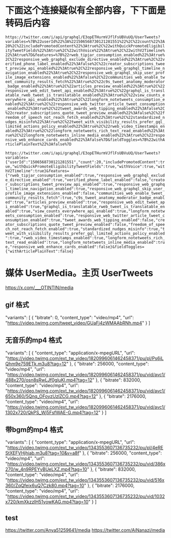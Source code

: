 # 下面这个连接疑似有全部内容，下下面是转码后内容

`https://twitter.com/i/api/graphql/E3opETHurmVJflFsUBVuUQ/UserTweets?variables=%7B%22userId%22%3A%221506568730121281551%22%2C%22count%22%3A20%2C%22includePromotedContent%22%3Atrue%2C%22withQuickPromoteEligibilityTweetFields%22%3Atrue%2C%22withVoice%22%3Atrue%2C%22withV2Timeline%22%3Atrue%7D&features=%7B%22rweb_tipjar_consumption_enabled%22%3Atrue%2C%22responsive_web_graphql_exclude_directive_enabled%22%3Atrue%2C%22verified_phone_label_enabled%22%3Afalse%2C%22creator_subscriptions_tweet_preview_api_enabled%22%3Atrue%2C%22responsive_web_graphql_timeline_navigation_enabled%22%3Atrue%2C%22responsive_web_graphql_skip_user_profile_image_extensions_enabled%22%3Afalse%2C%22communities_web_enable_tweet_community_results_fetch%22%3Atrue%2C%22c9s_tweet_anatomy_moderator_badge_enabled%22%3Atrue%2C%22articles_preview_enabled%22%3Atrue%2C%22responsive_web_edit_tweet_api_enabled%22%3Atrue%2C%22graphql_is_translatable_rweb_tweet_is_translatable_enabled%22%3Atrue%2C%22view_counts_everywhere_api_enabled%22%3Atrue%2C%22longform_notetweets_consumption_enabled%22%3Atrue%2C%22responsive_web_twitter_article_tweet_consumption_enabled%22%3Atrue%2C%22tweet_awards_web_tipping_enabled%22%3Afalse%2C%22creator_subscriptions_quote_tweet_preview_enabled%22%3Afalse%2C%22freedom_of_speech_not_reach_fetch_enabled%22%3Atrue%2C%22standardized_nudges_misinfo%22%3Atrue%2C%22tweet_with_visibility_results_prefer_gql_limited_actions_policy_enabled%22%3Atrue%2C%22rweb_video_timestamps_enabled%22%3Atrue%2C%22longform_notetweets_rich_text_read_enabled%22%3Atrue%2C%22longform_notetweets_inline_media_enabled%22%3Atrue%2C%22responsive_web_enhance_cards_enabled%22%3Afalse%7D&fieldToggles=%7B%22withArticlePlainText%22%3Afalse%7D`

`https://twitter.com/i/api/graphql/E3opETHurmVJflFsUBVuUQ/UserTweets?variables={"userId":"1506568730121281551","count":20,"includePromotedContent":true,"withQuickPromoteEligibilityTweetFields":true,"withVoice":true,"withV2Timeline":true}&features={"rweb_tipjar_consumption_enabled":true,"responsive_web_graphql_exclude_directive_enabled":true,"verified_phone_label_enabled":false,"creator_subscriptions_tweet_preview_api_enabled":true,"responsive_web_graphql_timeline_navigation_enabled":true,"responsive_web_graphql_skip_user_profile_image_extensions_enabled":false,"communities_web_enable_tweet_community_results_fetch":true,"c9s_tweet_anatomy_moderator_badge_enabled":true,"articles_preview_enabled":true,"responsive_web_edit_tweet_api_enabled":true,"graphql_is_translatable_rweb_tweet_is_translatable_enabled":true,"view_counts_everywhere_api_enabled":true,"longform_notetweets_consumption_enabled":true,"responsive_web_twitter_article_tweet_consumption_enabled":true,"tweet_awards_web_tipping_enabled":false,"creator_subscriptions_quote_tweet_preview_enabled":false,"freedom_of_speech_not_reach_fetch_enabled":true,"standardized_nudges_misinfo":true,"tweet_with_visibility_results_prefer_gql_limited_actions_policy_enabled":true,"rweb_video_timestamps_enabled":true,"longform_notetweets_rich_text_read_enabled":true,"longform_notetweets_inline_media_enabled":true,"responsive_web_enhance_cards_enabled":false}&fieldToggles={"withArticlePlainText":false}`

# 媒体 UserMedia。主页 UserTweets
https://x.com/___OTINTIN/media

## gif 格式
"variants": [
    {
        "bitrate": 0,
        "content_type": "video/mp4",
        "url": "https://video.twimg.com/tweet_video/GUaFj4zWMAAbRNh.mp4"
    }
]

## 无音乐的mp4 格式
"variants": [
    {
        "content_type": "application/x-mpegURL",
        "url": "https://video.twimg.com/ext_tw_video/1820996061462458371/pu/pl/Ps6iLQhm9e759ETk.m3u8?tag=12"
    },
    {
        "bitrate": 256000,
        "content_type": "video/mp4",
        "url": "https://video.twimg.com/ext_tw_video/1820996061462458371/pu/vid/avc1/488x270/osn8sRwLJf0gluKl.mp4?tag=12"
    },
    {
        "bitrate": 832000,
        "content_type": "video/mp4",
        "url": "https://video.twimg.com/ext_tw_video/1820996061462458371/pu/vid/avc1/650x360/5Qnq_OFoyzUzlZCG.mp4?tag=12"
    },
    {
        "bitrate": 2176000,
        "content_type": "video/mp4",
        "url": "https://video.twimg.com/ext_tw_video/1820996061462458371/pu/vid/avc1/1302x720/QkPS_Wj5FsfWAE-G.mp4?tag=12"
    }
]

## 带bgm的mp4 格式
"variants": [
    {
        "content_type": "application/x-mpegURL",
        "url": "https://video.twimg.com/ext_tw_video/1343553607136735232/pu/pl/4eREStXEFVHjhiab.m3u8?tag=10&v=a8f"
    },
    {
        "bitrate": 256000,
        "content_type": "video/mp4",
        "url": "https://video.twimg.com/ext_tw_video/1343553607136735232/pu/vid/386x270/w_4n9RPEYvBUeLXZ.mp4?tag=10"
    },
    {
        "bitrate": 832000,
        "content_type": "video/mp4",
        "url": "https://video.twimg.com/ext_tw_video/1343553607136735232/pu/vid/516x360/ZqQfeix6uQ7Czk80.mp4?tag=10"
    },
    {
        "bitrate": 2176000,
        "content_type": "video/mp4",
        "url": "https://video.twimg.com/ext_tw_video/1343553607136735232/pu/vid/1032x720/kmXkzzIH51yowKAG.mp4?tag=10"
    }
]



## test
https://twitter.com/Anya51259641/media
https://twitter.com/AiNanazi/media
